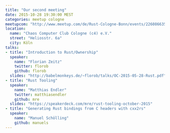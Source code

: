 ```yaml
---
title: "Our second meeting"
date: 2015-10-28 19:30:00 MEST
categories: meetup cologne
meetupcom: "http://www.meetup.com/de/Rust-Cologne-Bonn/events/226086635/"
location:
  name: "Chaos Computer Club Cologne (c4) e.V."
  street: "Heliosstr. 6a"
  city: Köln
talks:
- title: "Introduction to Rust/Ownership"
  speaker:
    name: "Florian Zeitz"
    twitter: florob
    github: florob
  slides: "http://babelmonkeys.de/~florob/talks/OC-2015-05-28-Rust.pdf"
- title: "Rust Tooling"
  speaker:
    name: "Matthias Endler"
    twitter: matthiasendler
    github: mre
  slides: "https://speakerdeck.com/mre/rust-tooling-october-2015"
- title: "Generating Rust bindings from C headers with cxx2rs"
  speaker:
    name: "Manuel Schölling"
    github: manuels
---
```

